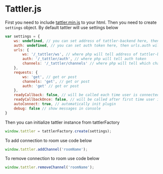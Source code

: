 # Tattler.js

First you need to include [tattler.min.js](https://github.com/Oktopost/Tattler-php/blob/master/js/tattler.min.js) to your html.
Then you need to create `settings` object. By default tattler will use settings below
```javascript
var settings = {
	ws: undefined, // you can set address of tattler-backend here, then urls.ws will not be used
	auth: undefined, // you can set auth token here, then urls.auth will not be used
    urls: {
        ws: '/_tattler/ws', // where php will tell address of tattler-backend
        auth: '/_tattler/auth', // where php will tell auth token
        channels: '/_tattler/channels' // where php will tell which channels are allowed
    },
    requests: {
        ws: 'get', // get or post
        channels: 'get', // get or post
        auth: 'get' // get or post
    },
    readyCallback: false, // will be called each time user is connected or reconnected to socket
    readyCallbackOnce: false, // will be called after first time user is connected to socket
    autoConnect: true, // automatically init plugin
    debug: false // show messages in console
}
``` 

Then you can initialize tattler instance from tattlerFactory
```javascript
window.tattler = tattlerFactory.create(settings);
```

To add connection to room use code below
```javascript
window.tattler.addChannel('roomName');
```

To remove connection to room use code below
```javascript
window.tattler.removeChannel('roomName');
```